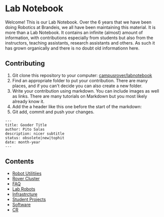 # Lab Notebook

Welcome! This is our Lab Notebook. Over the 6 years that we have been doing Robotics at Brandeis, we all have been maintaining this material. It is more than a Lab Notebook. It contains an infinite (almost) amount of information, with contributions especially from students but also from the instructors, teaching assistants, research assistants and others. As such it has grown organically and there is no doubt old informationn here.

## Contributing

1. Git clone this repository to your computer: [campusrover/labnotebook](https://github.com/campusrover/labnotebook)
2. Find an appropriate folder to put your contribution. There are many places, and if you can't decide you can also create a new folder.
3. Write your contribution using markdown. You can include images as well as links. There are many tutorials on Markdown but you most likely already know it.
4. Add the a header like this one before the start of the markdown:
5. Git add, commit and push your changes.

```
---
title: Gooder Title
author: Pito Salas
description: nicer subtitle
status: obsolete|new|tophit
date: month-year
---
```
## Contents

* [Robot Utilitiies](bru/README.md)
* [Rover Cluster](cluster/README.md)
* [FAQ](faq/README.md)
* [Lab Robots](lab-robots/README.md)
* [Infrastrcture](infrastructure/README.md)
* [Student Projects](reports/README.md)
* [Software](packages/README.md)
* [CR](cr-package/README.md)
